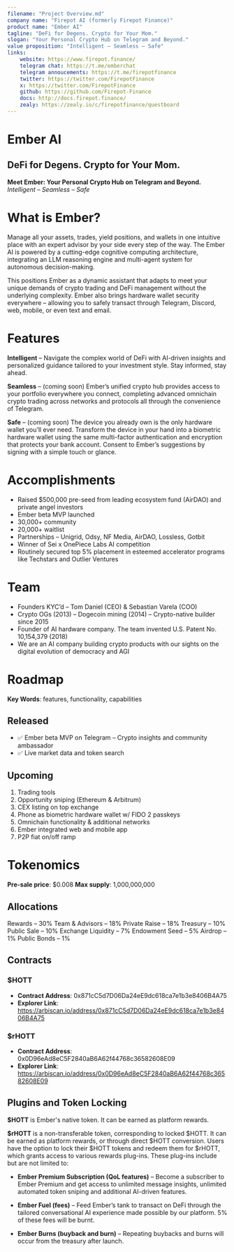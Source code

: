 ```yaml
---
filename: "Project Overview.md"
company name: "Firepot AI (formerly Firepot Finance)"
product name: "Ember AI"
tagline: "DeFi for Degens. Crypto for Your Mom."
slogan: "Your Personal Crypto Hub on Telegram and Beyond."
value proposition: "Intelligent – Seamless – Safe"
links:
    website: https://www.firepot.finance/
    telegram chat: https://t.me/emberchat
    telegram annoucements: https://t.me/firepotfinance
    twitter: https://twitter.com/FirepotFinance
    x: https://twitter.com/FirepotFinance
    github: https://github.com/Firepot-Finance
    docs: http://docs.firepot.finance/
    zealy: https://zealy.io/c/firepotfinance/questboard
---
```



# Ember AI
## DeFi for Degens. Crypto for Your Mom.


**Meet Ember: Your Personal Crypto Hub on Telegram and Beyond.**
_Intelligent – Seamless – Safe_


# What is Ember?

Manage all your assets, trades, yield positions, and wallets in one intuitive place with an expert advisor by your side every step of the way. The Ember AI is powered by a cutting-edge cognitive computing architecture, integrating an LLM reasoning engine and multi-agent system for autonomous decision-making.

This positions Ember as a dynamic assistant that adapts to meet your unique demands of crypto trading and DeFi management without the underlying complexity. Ember also brings hardware wallet security everywhere – allowing you to safely transact through Telegram, Discord, web, mobile, or even text and email.


# Features

**Intelligent** – Navigate the complex world of DeFi with AI-driven insights and personalized guidance tailored to your investment style. Stay informed, stay ahead.

**Seamless** – (coming soon) Ember’s unified crypto hub provides access to your portfolio everywhere you connect, completing advanced omnichain crypto trading across networks and protocols all through the convenience of Telegram.

**Safe** – (coming soon) The device you already own is the only hardware wallet you’ll ever need. Transform the device in your hand into a biometric hardware wallet using the same multi-factor authentication and encryption that protects your bank account. Consent to Ember’s suggestions by signing with a simple touch or glance.


# Accomplishments

- Raised $500,000 pre-seed from leading ecosystem fund (AirDAO) and private angel investors
- Ember beta MVP launched
- 30,000+ community
- 20,000+ waitlist
- Partnerships – Unigrid, Odsy, NF Media, AirDAO, Lossless, Gotbit
- Winner of Sei x OnePiece Labs AI competition
- Routinely secured top 5% placement in esteemed accelerator programs like Techstars and Outlier Ventures


# Team

- Founders KYC’d – Tom Daniel (CEO) & Sebastian Varela (COO)  
- Crypto OGs (2013) – Dogecoin mining (2014) – Crypto-native builder since 2015
- Founder of AI hardware company. The team invented U.S. Patent No. 10,154,379 (2018)
- We are an AI company building crypto products with our sights on the digital evolution of democracy and AGI


# Roadmap
**Key Words**: features, functionality, capabilities

## Released
- ✅ Ember beta MVP on Telegram – Crypto insights and community ambassador
- ✅ Live market data and token search

## Upcoming
1. Trading tools
2. Opportunity sniping (Ethereum & Arbitrum)
3. CEX listing on top exchange
4. Phone as biometric hardware wallet w/ FIDO 2 passkeys
5. Omnichain functionality & additional networks
6. Ember integrated web and mobile app
7. P2P fiat on/off ramp


# Tokenomics

**Pre-sale price**: $0.008
**Max supply**: 1,000,000,000

## Allocations
Rewards – 30%
Team & Advisors – 18%
Private Raise – 18%
Treasury – 10%
Public Sale – 10%
Exchange Liquidity – 7%
Endowment Seed – 5%
Airdrop – 1%
Public Bonds – 1%

## Contracts

### $HOTT
- **Contract Address**: 0x871cC5d7D06Da24eE9dc618ca7e1b3e8406B4A75
- **Explorer Link**: https://arbiscan.io/address/0x871cC5d7D06Da24eE9dc618ca7e1b3e8406B4A75

### $rHOTT
- **Contract Address**: 0x0D96eAd8eC5F2840aB6A62f44768c36582608E09
- **Explorer Link**: https://arbiscan.io/address/0x0D96eAd8eC5F2840aB6A62f44768c36582608E09


## Plugins and Token Locking

**$HOTT** is Ember's native token. It can be earned as platform rewards.

**$rHOTT** is a non-transferable token, corresponding to locked $HOTT. It can be earned as platform rewards, or through direct $HOTT conversion. Users have the option to lock their $HOTT tokens and redeem them for $rHOTT, which grants access to various rewards plug-ins. These plug-ins include but are not limited to:

- **Ember Premium Subscription (QoL features)** – Become a subscriber to Ember Premium and get access to unlimited message insights, unlimited automated token sniping and additional AI-driven features.

- **Ember Fuel (fees)** – Feed Ember’s tank to transact on DeFi through the tailored conversational AI experience made possible by our platform. 5% of these fees will be burnt.

- **Ember Burns (buyback and burn)** – Repeating buybacks and burns will occur from the treasury after launch.
